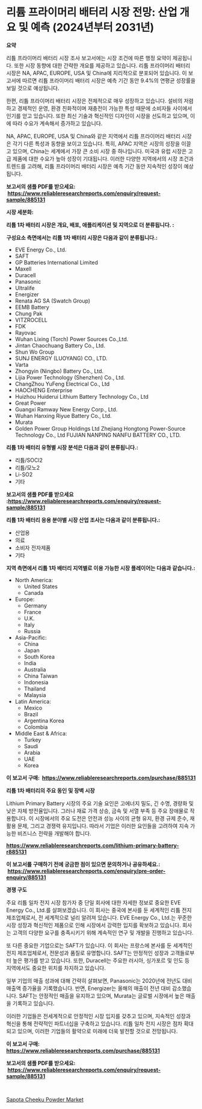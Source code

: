 <p><h1>리튬 프라이머리 배터리 시장 전망: 산업 개요 및 예측 (2024년부터 2031년)</h1></p><p><strong>요약</strong></p>
<p><p>리튬 프라이머리 배터리 시장 조사 보고서에는 시장 조건에 따른 행정 요약이 제공됩니다. 또한 시장 동향에 대한 간략한 개요를 제공하고 있습니다. 리튬 프라이머리 배터리 시장은 NA, APAC, EUROPE, USA 및 China에 지리적으로 분포되어 있습니다. 이 보고서에 따르면 리튬 프라이머리 배터리 시장은 예측 기간 동안 9.4%의 연평균 성장률을 보일 것으로 예상됩니다. </p><p>한편, 리튬 프라이머리 배터리 시장은 전체적으로 매우 성장하고 있습니다. 설비의 저렴하고 경제적인 운영, 환경 친화적이며 재충전이 가능한 특성 때문에 소비자들 사이에서 인기를 얻고 있습니다. 또한 최신 기술과 혁신적인 디자인이 시장을 선도하고 있으며, 이에 따라 수요가 계속해서 증가하고 있습니다.</p><p>NA, APAC, EUROPE, USA 및 China와 같은 지역에서 리튬 프라이머리 배터리 시장은 각기 다른 특성과 동향을 보이고 있습니다. 특히, APAC 지역은 시장의 성장을 이끌고 있으며, China는 세계에서 가장 큰 소비 시장 중 하나입니다. 미국과 유럽 시장은 고급 제품에 대한 수요가 높아 성장이 기대됩니다. 이러한 다양한 지역에서의 시장 조건과 트렌드를 고려해, 리튬 프라이머리 배터리 시장은 예측 기간 동안 지속적인 성장이 예상됩니다.</p></p>
<p><strong>보고서의 샘플 PDF를 받으세요: &nbsp;<a href="https://www.reliableresearchreports.com/enquiry/request-sample/885131">https://www.reliableresearchreports.com/enquiry/request-sample/885131</a></strong></p>
<p><strong>시장 세분화:</strong></p>
<p><strong> 리튬 1차 배터리 시장은 개요, 배포, 애플리케이션 및 지역으로 더 분류됩니다. :</strong></p>
<p><strong>구성요소 측면에서는 리튬 1차 배터리 시장은 다음과 같이 분류됩니다.:</strong></p>
<p><ul><li>EVE Energy Co., Ltd.</li><li>SAFT</li><li>GP Batteries International Limited</li><li>Maxell</li><li>Duracell</li><li>Panasonic</li><li>Ultralife</li><li>Energizer</li><li>Renata AG SA (Swatch Group)</li><li>EEMB Battery</li><li>Chung Pak</li><li>VITZROCELL</li><li>FDK</li><li>Rayovac</li><li>Wuhan Lixing (Torch) Power Sources Co.,Ltd.</li><li>Jintan Chaochuang Battery Co., Ltd.</li><li>Shun Wo Group</li><li>SUNJ ENERGY (LUOYANG) CO., LTD.</li><li>Varta</li><li>Zhongyin (Ningbo) Battery Co., Ltd.</li><li>Lijia Power Technology (Shenzhen) Co., Ltd.</li><li>ChangZhou YuFeng Electrical Co., Ltd</li><li>HAOCHENG Enterprise</li><li>Huizhou Huiderui Lithium Battery Technology Co., Ltd</li><li>Great Power</li><li>Guangxi Ramway New Energy Corp., Ltd.</li><li>Wuhan Hanxing Riyue Battery Co., Ltd.</li><li>Murata</li><li>Golden Power Group Holdings Ltd
    Zhejiang Hongtong Power-Source Technology Co., Ltd
    FUJIAN NANPING NANFU BATTERY CO., LTD.</li></ul></p>
<p><strong> 리튬 1차 배터리 유형별 시장 분석은 다음과 같이 분류됩니다.:</strong></p>
<p><ul><li>리튬/SOCl2</li><li>리튬/모노2</li><li>Li-SO2</li><li>기타</li></ul></p>
<p><strong>보고서의 샘플 PDF를 받으세요 :<a href="https://www.reliableresearchreports.com/enquiry/request-sample/885131">https://www.reliableresearchreports.com/enquiry/request-sample/885131</a></strong></p>
<p><strong> 리튬 1차 배터리 응용 분야별 시장 산업 조사는 다음과 같이 분류됩니다.:</strong></p>
<p><ul><li>산업용</li><li>의료</li><li>소비자 전자제품</li><li>기타</li></ul></p>
<p><strong>지역 측면에서 리튬 1차 배터리 지역별로 이용 가능한 시장 플레이어는 다음과 같습니다.:</strong></p>
<p><ul>
    <li>
        North America:
        <ul>
            <li>United States</li>
            <li>Canada</li>
        </ul>
    </li>
    <li>
        Europe:
        <ul>
            <li>Germany</li>
            <li>France</li>
            <li>U.K.</li>
            <li>Italy</li>
            <li>Russia</li>
        </ul>
    </li>
    <li>
        Asia-Pacific:
        <ul>
            <li>China</li>
            <li>Japan</li>
            <li>South Korea</li>
            <li>India</li>
            <li>Australia</li>
            <li>China Taiwan</li>
            <li>Indonesia</li>
            <li>Thailand</li>
            <li>Malaysia</li>
        </ul>
    </li>
    <li>
        Latin America:
        <ul>
            <li>Mexico</li>
            <li>Brazil</li>
            <li>Argentina Korea</li>
            <li>Colombia</li>
        </ul>
    </li>
    <li>
        Middle East & Africa:
        <ul>
            <li>Turkey</li>
            <li>Saudi</li>
            <li>Arabia</li>
            <li>UAE</li>
            <li>Korea</li>
        </ul>
    </li>
    </ul></p>
<p><strong>이 보고서 구매: &nbsp;<a href="https://www.reliableresearchreports.com/purchase/885131">https://www.reliableresearchreports.com/purchase/885131</a></strong></p>
<p><strong>리튬 1차 배터리의 주요 동인 및 장벽 시장</strong></p>
<p><p>Lithium Primary Battery 시장의 주요 기술 요인은 고에너지 밀도, 긴 수명, 경량화 및 낮은 자체 방전율입니다. 그러나 재료 가격 상승, 금속 및 서열 부족 등 주요 장애물로 작용합니다. 이 시장에서의 주요 도전은 안전과 성능 사이의 균형 유지, 환경 규제 준수, 재활용 문제, 그리고 경쟁력 유지입니다. 따라서 기업은 이러한 요인들을 고려하여 지속 가능한 비즈니스 전략을 개발해야 합니다.</p></p>
<p><strong><a href="https://www.reliableresearchreports.com/lithium-primary-battery-r885131">https://www.reliableresearchreports.com/lithium-primary-battery-r885131</a></strong></p>
<p><strong>이 보고서를 구매하기 전에 궁금한 점이 있으면 문의하거나 공유하세요.: &nbsp;<a href="https://www.reliableresearchreports.com/enquiry/pre-order-enquiry/885131">https://www.reliableresearchreports.com/enquiry/pre-order-enquiry/885131</a></strong></p>
<p><strong>경쟁 구도</strong></p>
<p><p>주요 리튬 일차 전지 시장 참가자 중 단일 회사에 대한 자세한 정보로 중요한 EVE Energy Co., Ltd.를 살펴보겠습니다. 이 회사는 중국에 본사를 둔 세계적인 리튬 전지 제조업체로서, 전 세계적으로 널리 알려져 있습니다. EVE Energy Co., Ltd.는 꾸준한 시장 성장과 혁신적인 제품으로 인해 시장에서 강력한 입지를 확보하고 있습니다. 회사는 고객의 다양한 요구를 충족시키기 위해 계속적인 연구 및 개발을 진행하고 있습니다.</p><p>또 다른 중요한 기업으로는 SAFT가 있습니다. 이 회사는 프랑스에 본사를 둔 세계적인 전지 제조업체로서, 전문성과 품질로 유명합니다. SAFT는 안정적인 성장과 고객들로부터 높은 평가를 받고 있습니다. 또한, Duracell는 주요한 러시아, 싱가포르 및 인도 등 지역에서도 중요한 위치를 차지하고 있습니다. </p><p>일부 기업의 매출 성과에 대해 간략히 살펴보면, Panasonic는 2020년에 전년도 대비 매출액 증가율을 기록했습니다. 반면, Energizer는 올해의 매출이 전년 대비 감소했습니다. SAFT는 안정적인 매출을 유지하고 있으며, Murata는 글로벌 시장에서 높은 매출을 기록하고 있습니다. </p><p>이러한 기업들은 전세계적으로 안정적인 시장 입지를 갖추고 있으며, 지속적인 성장과 혁신을 통해 전략적인 파트너십을 구축하고 있습니다. 리튬 일차 전지 시장은 점차 확대되고 있으며, 이러한 기업들의 활약으로 미래에 더욱 발전할 것으로 전망됩니다.</p></p>
<p><strong>이 보고서 구매: &nbsp; <a href="https://www.reliableresearchreports.com/purchase/885131">https://www.reliableresearchreports.com/purchase/885131</a></strong></p>
<p><strong>보고서의 샘플 PDF를 받으세요: &nbsp;<a href="https://www.reliableresearchreports.com/enquiry/request-sample/885131">https://www.reliableresearchreports.com/enquiry/request-sample/885131</a></strong><strong></strong></p>
<p>&nbsp;</p>
<p><p><a href="https://confirmed-shield-e13.notion.site/Sapota-Cheeku-Powder-Market-Trends-Forecast-and-Competitive-Analysis-to-2031-b18734ec147c4e57a2110dc11dfd39de">Sapota Cheeku Powder Market</a></p></p>